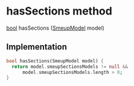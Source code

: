 


# hasSections method








[bool](https://api.flutter.dev/flutter/dart-core/bool-class.html) hasSections
([SmeupModel](../../smeup_models_widgets_smeup_model/SmeupModel-class.md) model)








## Implementation

```dart
bool hasSections(SmeupModel model) {
  return model.smeupSectionsModels != null &&
      model.smeupSectionsModels.length > 0;
}
```







